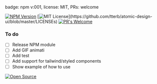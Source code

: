 badge: npm v:001, license: MIT, PRs: welcome

[![NPM Version](https://img.shields.io/npm/v/npm.svg?style=flat)]()
[![MIT License](https://img.shields.io/apm/l/atomic-design-ui.svg?)](https://github.com/tterb/atomic-design-ui/blob/master/LICENSEs)
[![PR's Welcome](https://img.shields.io/badge/PRs-welcome-brightgreen.svg?style=flat)](http://makeapullrequest.com)  

### To do
- [ ] Release NPM module
- [ ] Add GIF animati
- [ ] Add test
- [ ] Add support for tailwind/styled components
- [ ] Show example of how to use

[![Open Source](https://badges.frapsoft.com/os/v1/open-source.svg?v=103)](https://opensource.org/)
